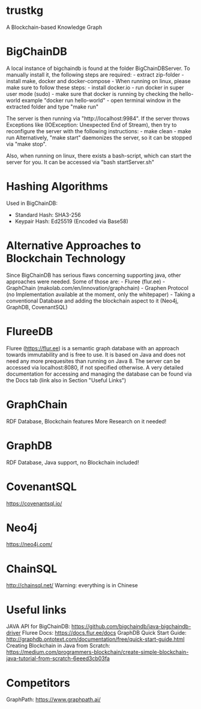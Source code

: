 # trustkg
A Blockchain-based Knowledge Graph

# BigChainDB
A local instance of bigchaindb is found at the folder BigChainDBServer. To manually install it, the following steps are required:
	- extract zip-folder
	- install make, docker and docker-compose
	- When running on linux, please make sure to follow these steps:
		- install docker.io
		- run docker in super user mode (sudo)
	- make sure that docker is running by checking the hello-world example "docker run hello-world"
	- open terminal window in the extracted folder and type "make run"

The server is then running via "http://localhost:9984". If the server throws Exceptions like (IOException: Unexpected End of Stream), then try to reconfigure the server
with the following instructions:
	- make clean
	- make run
Alternatively, "make start" daemonizes the server, so it can be stopped via "make stop".

Also, when running on linux, there exists a bash-script, which can start the server for you.
It can be accessed via "bash startServer.sh"

# Hashing Algorithms
Used in BigChainDB:
- Standard Hash: SHA3-256
- Keypair Hash: Ed25519 (Encoded via Base58)

# Alternative Approaches to Blockchain Technology
Since BigChainDB has serious flaws concerning supporting java, other approaches were needed. Some of those are:
	- Fluree (flur.ee)
	- GraphChain (makolab.com/en/innovation/graphchain)
	- Graphen Protocol (no Implementation available at the moment, only the whitepaper)
	- Taking a conventional Database and adding the blockchain aspect to it (Neo4j, GraphDB, CovenantSQL)

# FlureeDB
Fluree (https://flur.ee) is a semantic graph database with an approach towards immutability and is free to use. It is based on Java
and does not need any more prequesites than running on Java 8.
The server can be accessed via localhost:8080, if not specified otherwise.
A very detailed documentation for accessing and managing the database can be found via the Docs tab (link also in Section "Useful Links")

# GraphChain
RDF Database, Blockchain features
More Research on it needed!

# GraphDB
RDF Database, Java support, no Blockchain included!

# CovenantSQL
https://covenantsql.io/

# Neo4j
https://neo4j.com/

# ChainSQL
http://chainsql.net/
Warning: everything is in Chinese

# Useful links
JAVA API for BigChainDB: https://github.com/bigchaindb/java-bigchaindb-driver
Fluree Docs: https://docs.flur.ee/docs 
GraphDB Quick Start Guide: http://graphdb.ontotext.com/documentation/free/quick-start-guide.html
Creating Blockchain in Java from Scratch: https://medium.com/programmers-blockchain/create-simple-blockchain-java-tutorial-from-scratch-6eeed3cb03fa

# Competitors
GraphPath: https://www.graphpath.ai/

